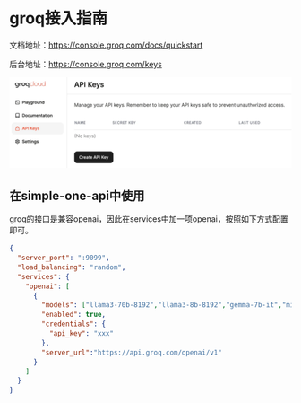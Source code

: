 # groq接入指南


文档地址：https://console.groq.com/docs/quickstart

后台地址：https://console.groq.com/keys

![img.png](asset/groqimg.png)

## 在simple-one-api中使用

groq的接口是兼容openai，因此在services中加一项openai，按照如下方式配置即可。

```json
{
  "server_port": ":9099",
  "load_balancing": "random",
  "services": {
    "openai": [
      {
        "models": ["llama3-70b-8192","llama3-8b-8192","gemma-7b-it","mixtral-8x7b-32768"],
        "enabled": true,
        "credentials": {
          "api_key": "xxx"
        },
        "server_url":"https://api.groq.com/openai/v1"
      }
    ]
  }
}

```